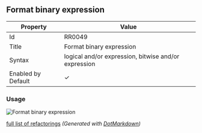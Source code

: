 ## Format binary expression

| Property           | Value                                                |
| ------------------ | ---------------------------------------------------- |
| Id                 | RR0049                                               |
| Title              | Format binary expression                             |
| Syntax             | logical and/or expression, bitwise and/or expression |
| Enabled by Default | &#x2713;                                             |

### Usage

![Format binary expression](../../images/refactorings/FormatBinaryExpression.png)

[full list of refactorings](Refactorings.md)
*\(Generated with [DotMarkdown](http://github.com/JosefPihrt/DotMarkdown)\)*